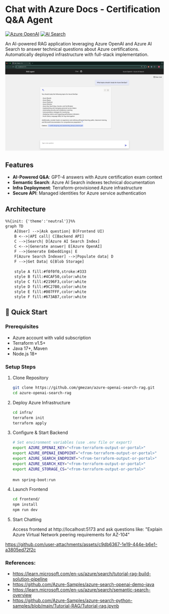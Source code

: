 # Chat with Azure Docs - Certification Q&A Agent

[![Azure OpenAI](https://img.shields.io/badge/Azure-OpenAI-blue.svg)](https://azure.microsoft.com/en-us/products/ai-services/openai-service)
[![AI Search](https://img.shields.io/badge/Azure-AI_Search-0089D6.svg)](https://azure.microsoft.com/en-us/products/ai-services/ai-search)

An AI-powered RAG application leveraging Azure OpenAI and Azure AI Search to answer technical questions about Azure certifications. Automatically deployed infrastructure with full-stack implementation.

![Demo Screenshot](./docs/chat.png) <!-- Add actual screenshot path -->

## Features
- **AI-Powered Q&A**: GPT-4 answers with Azure certification exam context
- **Semantic Search**: Azure AI Search indexes technical documentation
- **Infra Deployment**: Terraform-provisioned Azure infrastructure
- **Secure API**: Managed identities for Azure service authentication

## Architecture
```mermaid
%%{init: {'theme':'neutral'}}%%
graph TD
    A[User] -->|Ask question| B(Frontend UI)
    B <-->|API call| C[Backend API]
    C -->|Search| D[Azure AI Search Index]
    C <-->|Generate answer| E[Azure OpenAI]
    F -->|Generate Embeddings| E
    F[Azure Search Indexer] -->|Populate data| D
    F -->|Get Data| G[Blob Storage]
    
    style A fill:#f0f0f0,stroke:#333
    style B fill:#4CAF50,color:white
    style C fill:#2196F3,color:white
    style D fill:#9C27B0,color:white
    style E fill:#007FFF,color:white
    style F fill:#673AB7,color:white

```

## 🚀 Quick Start

### Prerequisites
- Azure account with valid subscription
- Terraform v1.5+
- Java 17+, Maven
- Node.js 18+

### Setup Steps

1. Clone Repository
    ```bash
    git clone https://github.com/gmezan/azure-openai-search-rag.git
    cd azure-openai-search-rag
    ````

1. Deploy Azure Infrastructure

    ```bash
    cd infra/
    terraform init
    terraform apply
    ````


1. Configure & Start Backend

    ```bash
    # Set environment variables (use .env file or export)
    export AZURE_OPENAI_KEY="<from-terraform-output-or-portal>"
    export AZURE_OPENAI_ENDPOINT="<from-terraform-output-or-portal>"
    export AZURE_SEARCH_ENDPOINT="<from-terraform-output-or-portal>"
    export AZURE_SEARCH_KEY="<from-terraform-output-or-portal>"
    export AZURE_STORAGE_CS="<from-terraform-output-or-portal>"

    mvn spring-boot:run
    ````

1. Launch Frontend
    ```bash
    cd frontend/
    npm install
    npm run dev
    ````

1. Start Chatting

    Access frontend at http://localhost:5173 and ask questions like: "Explain Azure Virtual Network peering requirements for AZ-104"
   

https://github.com/user-attachments/assets/c9db6367-1e19-444e-b6e1-a3805ed72f2c

### References:
- https://learn.microsoft.com/en-us/azure/search/tutorial-rag-build-solution-pipeline
- https://github.com/Azure-Samples/azure-search-openai-demo-java
- https://learn.microsoft.com/en-us/azure/search/semantic-search-overview
- https://github.com/Azure-Samples/azure-search-python-samples/blob/main/Tutorial-RAG/Tutorial-rag.ipynb

